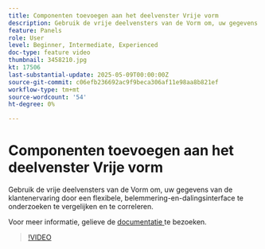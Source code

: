 ```yaml
---
title: Componenten toevoegen aan het deelvenster Vrije vorm
description: Gebruik de vrije deelvensters van de Vorm om, uw gegevens van de klantenervaring door een flexibele, belemmering-en-dalingsinterface te onderzoeken te vergelijken en te correleren.
feature: Panels
role: User
level: Beginner, Intermediate, Experienced
doc-type: feature video
thumbnail: 3458210.jpg
kt: 17506
last-substantial-update: 2025-05-09T00:00:00Z
source-git-commit: c06efb236692ac9f9beca306af11e98aa8b821ef
workflow-type: tm+mt
source-wordcount: '54'
ht-degree: 0%

---
```


# Componenten toevoegen aan het deelvenster Vrije vorm

Gebruik de vrije deelvensters van de Vorm om, uw gegevens van de klantenervaring door een flexibele, belemmering-en-dalingsinterface te onderzoeken te vergelijken en te correleren.

Voor meer informatie, gelieve de [ documentatie ](https://experienceleague.adobe.com/nl/docs/analytics-platform/using/cja-workspace/panels/freeform-panel) te bezoeken.

>[!VIDEO](https://video.tv.adobe.com/v/3458210/?learn=on)
